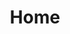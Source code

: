 ---
# Feel free to add content and custom Front Matter to this file.
# To modify the layout, see https://jekyllrb.com/docs/themes/#overriding-theme-defaults

title: Home
layout: home
nav_order: 0
---